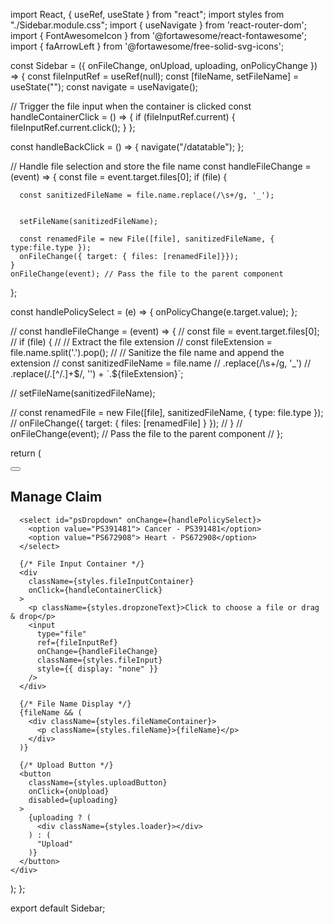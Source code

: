 import React, { useRef, useState } from "react";
import styles from "./Sidebar.module.css";
import { useNavigate } from 'react-router-dom';
import { FontAwesomeIcon } from '@fortawesome/react-fontawesome';
import { faArrowLeft } from '@fortawesome/free-solid-svg-icons';




const Sidebar = ({ onFileChange, onUpload, uploading, onPolicyChange }) => {
  const fileInputRef = useRef(null);
  const [fileName, setFileName] = useState("");
    const navigate = useNavigate();


  // Trigger the file input when the container is clicked
  const handleContainerClick = () => {
    if (fileInputRef.current) {
      fileInputRef.current.click();
    }
  };
  
  const handleBackClick = () => {
    navigate("/datatable");
  };


  // Handle file selection and store the file name
  const handleFileChange = (event) => {
    const file = event.target.files[0];
    if (file) {
      
      const sanitizedFileName = file.name.replace(/\s+/g, '_');
      
      
      setFileName(sanitizedFileName);
      
      const renamedFile = new File([file], sanitizedFileName, { type:file.type });
      onFileChange({ target: { files: [renamedFile]}});
    }
    onFileChange(event); // Pass the file to the parent component
  };
  
  
   const handlePolicySelect = (e) => {
    onPolicyChange(e.target.value);
  };

  
  
//   const handleFileChange = (event) => {
//   const file = event.target.files[0];
//   if (file) {
//     // Extract the file extension
//     const fileExtension = file.name.split('.').pop();
//     // Sanitize the file name and append the extension
//     const sanitizedFileName = file.name
//       .replace(/\s+/g, '_')
//       .replace(/\.[^/.]+$/, '') + `.${fileExtension}`;

//     setFileName(sanitizedFileName);

//     const renamedFile = new File([file], sanitizedFileName, { type: file.type });
//     onFileChange({ target: { files: [renamedFile] } });
//   }
//   onFileChange(event); // Pass the file to the parent component
// };

  return (
    <div className={styles.sidebar}>
      <button className={styles.backButton} onClick={handleBackClick}>
        <FontAwesomeIcon icon={faArrowLeft} />
      </button>
      <h2 className={styles.heading}>Manage Claim</h2>
      
      <select id="psDropdown" onChange={handlePolicySelect}>
        <option value="PS391481"> Cancer - PS391481</option>
        <option value="PS672908"> Heart - PS672908</option>  
      </select>

      {/* File Input Container */}
      <div
        className={styles.fileInputContainer}
        onClick={handleContainerClick}
      >
        <p className={styles.dropzoneText}>Click to choose a file or drag & drop</p>
        <input
          type="file"
          ref={fileInputRef}
          onChange={handleFileChange}
          className={styles.fileInput}
          style={{ display: "none" }}
        />
      </div>

      {/* File Name Display */}
      {fileName && (
        <div className={styles.fileNameContainer}>
          <p className={styles.fileName}>{fileName}</p>
        </div>
      )}

      {/* Upload Button */}
      <button
        className={styles.uploadButton}
        onClick={onUpload}
        disabled={uploading}
      >
        {uploading ? (
          <div className={styles.loader}></div>
        ) : (
          "Upload"
        )}
      </button>
    </div>
  );
};

export default Sidebar;

